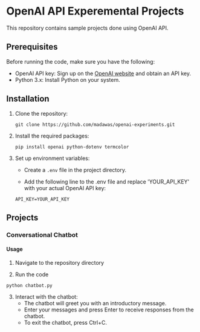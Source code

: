 # OpenAI API Experemental Projects

This repository contains sample projects done using OpenAI API.

## Prerequisites

Before running the code, make sure you have the following:

- OpenAI API key: Sign up on the [OpenAI website](https://openai.com) and obtain an API key.
- Python 3.x: Install Python on your system.

## Installation

1. Clone the repository:

   ```shell
   git clone https://github.com/madawas/openai-experiments.git
   ```

2. Install the required packages:

    ```shell
    pip install openai python-dotenv termcolor
    ```

3. Set up environment variables:

    - Create a `.env` file in the project directory.

    - Add the following line to the .env file and replace 'YOUR_API_KEY' with your actual OpenAI API key:

    ```
    API_KEY=YOUR_API_KEY
    ```

## Projects

### Conversational Chatbot

#### Usage

1. Navigate to the repository directory

2. Run the code

```shell
python chatbot.py
```

3. Interact with the chatbot:
    - The chatbot will greet you with an introductory message.
    - Enter your messages and press Enter to receive responses from the chatbot.
    - To exit the chatbot, press Ctrl+C.
